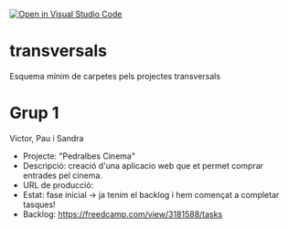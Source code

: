[![Open in Visual Studio Code](https://classroom.github.com/assets/open-in-vscode-f059dc9a6f8d3a56e377f745f24479a46679e63a5d9fe6f495e02850cd0d8118.svg)](https://classroom.github.com/online_ide?assignment_repo_id=7459905&assignment_repo_type=AssignmentRepo)
# transversals
Esquema mínim de carpetes pels projectes transversals


# Grup 1
 Victor, Pau i Sandra
 * Projecte: "Pedralbes Cinema"
 * Descripció: creació d'una aplicacio web que et permet comprar entrades pel cinema.
 * URL de producció: 
 * Estat: fase inicial -> ja tenim el backlog i hem començat a completar tasques!
 * Backlog: https://freedcamp.com/view/3181588/tasks
